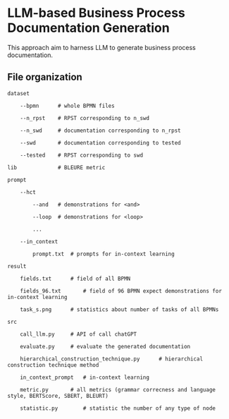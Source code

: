 # LLM-based Business Process Documentation Generation

This approach aim to harness LLM to generate business process documentation.

## File organization

    dataset
    
    	--bpmn		# whole BPMN files
    
    	--n_rpst	# RPST corresponding to n_swd
    
    	--n_swd		# documentation corresponding to n_rpst
    
    	--swd		# documentation corresponding to tested
    
    	--tested	# RPST corresponding to swd
    
    lib		        # BLEURE metric
    
    prompt
    
    	--hct
    
    		--and	# demonstrations for <and>
    
    		--loop	# demonstrations for <loop>
    
    		...
    
    	--in_context
    
    		prompt.txt	# prompts for in-context learning
    
    result
    
    	fields.txt		# field of all BPMN
    
    	fields_96.txt		# field of 96 BPMN expect demonstrations for in-context learning
    
    	task_s.png		# statistics about number of tasks of all BPMNs
    
    src
    
    	call_llm.py		# API of call chatGPT 
    
    	evaluate.py		# evaluate the generated documentation
    
    	hierarchical_construction_technique.py		# hierarchical construction technique method
    
    	in_context_prompt	# in-context learning
    
    	metric.py		# all metrics (grammar correcness and language style, BERTScore, SBERT, BLEURT)
    
    	statistic.py		# statistic the number of any type of node